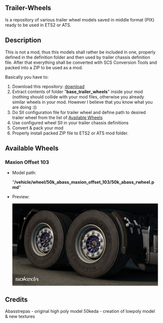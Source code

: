 ## Trailer-Wheels
Is a repository of various trailer wheel models saved in middle format (PIX) ready to be used in ETS2 or ATS.

## Description
This is not a mod, thus this models shall rather be included in one, properly defined in the definition folder and then used by trailer chassis definition file. After that everything shall be converted with SCS Conversion Tools and packed into a ZIP to be used as a mod.

Basically you have to:
1. Download this repository: [download](../../archive/master.zip)
2. Extract contents of folder "**base_trailer_wheels**" inside your mod (nothing should collide with your mod files, otherwise you already similar wheels in your mod. However I believe that you know what you are doing :))
3. Do SII configuration file for trailer wheel and define path to desired trailer wheel from the list of [Available Wheels](#Available-Wheels)
4. Use configured wheel SII in your trailer chassis definitions
5. Convert & pack your mod
6. Properly install packed ZIP file to ETS2 or ATS mod folder.

## Available Wheels
### Maxion Offset 103
* Model path: 
  
  "**/vehicle/wheel/50k_abass_maxion_offset_103/50k_abass_rwheel.pmd**"
  
* Preview:
  
  ![Maxion Offset 103](/preview/maxion_offset_103.jpg)

## Credits
Abasstrepas - original high poly model
50keda - creation of lowpoly model & new textures
